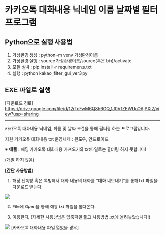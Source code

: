 # 카카오톡 대화내용 닉네임 이름 날짜별 필터 프로그램

## Python으로 실행 사용법
1. 가상환경 생성 : python -m venv 가상환경이름
2. 가상환경 실행 : source 가상환경이름/source(혹은 bin)/activate
3. 모듈 설치 : pip install -r requirements.txt
4. 실행 : python kakao_filter_gui_ver3.py

## EXE 파일로 실행
[다운로드 경로]
https://drive.google.com/file/d/12rTcFwM6Q8h6GQ_1J0VfZEWUqOAjPXi2/view?usp=sharing

---

카카오톡 대화내용 닉네임, 이름 및 날짜 조건을 통해 필터링 하는 프로그램입니다.

지원 카카오톡 대화내용 txt 운영체제 : 윈도우, 안드로이드

※ **애플** : 해당 카카오톡 대화내용 가져오기의 txt파일로는 필터링 하지 못합니다!

(개발 하지 않음)

**[간단 사용방법]**
1. 해당 단톡방 혹은 톡방에서 대화 내용의 대화를 "대화 내보내기"를 통해 txt 파일을 다운로드 받는다.

![](https://img1.daumcdn.net/thumb/R1280x0/?scode=mtistory2&fname=https%3A%2F%2Fblog.kakaocdn.net%2Fdn%2FbREkZk%2FbtqIMW8sjV8%2FPgyMKl2EXuVaQBxdmWj1P0%2Fimg.png)

2. File에 Open을 통해 해당 txt 파일을 불러온다.

3. 이용한다. (자세한 사용방법은 압축파일 풀고 사용방법.txt에 올려놓았습니다!)

![](https://img1.daumcdn.net/thumb/R1280x0/?scode=mtistory2&fname=https%3A%2F%2Fblog.kakaocdn.net%2Fdn%2FbAEmdb%2FbtqIz5FZTy3%2FbwEtmkcuf019ifKk7MKEj0%2Fimg.png)
[카카오톡 대화내용 파일 열었을 경우]
